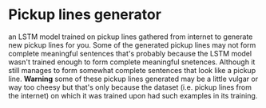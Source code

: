 # Pickup lines generator

an LSTM model trained on pickup lines gathered from internet to generate new pickup lines for you. Some of the generated pickup lines may not form complete meaningful sentences that's probably because the LSTM model wasn't trained enough to form complete meaningful snetences. Although it still manages to form somewhat complete sentences that look like a pickup line. **Warning** some of these pickup lines generated may be a little vulgar or way too cheesy but that's only because the dataset (i.e. pickup lines from the internet) on which it was trained upon had such examples in its training.


